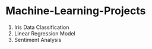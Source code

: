 # Machine-Learning-Projects
1. Iris Data Classification
2. Linear Regression Model
3. Sentiment Analysis
